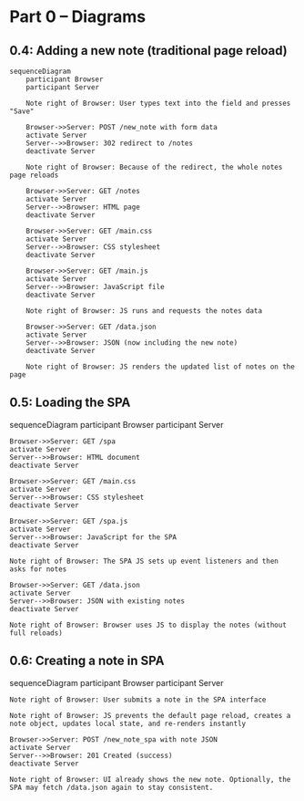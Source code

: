 # Part 0 – Diagrams

## 0.4: Adding a new note (traditional page reload)

```mermaid
sequenceDiagram
    participant Browser
    participant Server

    Note right of Browser: User types text into the field and presses "Save"

    Browser->>Server: POST /new_note with form data
    activate Server
    Server-->>Browser: 302 redirect to /notes
    deactivate Server

    Note right of Browser: Because of the redirect, the whole notes page reloads

    Browser->>Server: GET /notes
    activate Server
    Server-->>Browser: HTML page
    deactivate Server

    Browser->>Server: GET /main.css
    activate Server
    Server-->>Browser: CSS stylesheet
    deactivate Server

    Browser->>Server: GET /main.js
    activate Server
    Server-->>Browser: JavaScript file
    deactivate Server

    Note right of Browser: JS runs and requests the notes data

    Browser->>Server: GET /data.json
    activate Server
    Server-->>Browser: JSON (now including the new note)
    deactivate Server

    Note right of Browser: JS renders the updated list of notes on the page

```

## 0.5: Loading the SPA

sequenceDiagram
participant Browser
participant Server

    Browser->>Server: GET /spa
    activate Server
    Server-->>Browser: HTML document
    deactivate Server

    Browser->>Server: GET /main.css
    activate Server
    Server-->>Browser: CSS stylesheet
    deactivate Server

    Browser->>Server: GET /spa.js
    activate Server
    Server-->>Browser: JavaScript for the SPA
    deactivate Server

    Note right of Browser: The SPA JS sets up event listeners and then asks for notes

    Browser->>Server: GET /data.json
    activate Server
    Server-->>Browser: JSON with existing notes
    deactivate Server

    Note right of Browser: Browser uses JS to display the notes (without full reloads)

## 0.6: Creating a note in SPA

sequenceDiagram
participant Browser
participant Server

    Note right of Browser: User submits a note in the SPA interface

    Note right of Browser: JS prevents the default page reload, creates a note object, updates local state, and re-renders instantly

    Browser->>Server: POST /new_note_spa with note JSON
    activate Server
    Server-->>Browser: 201 Created (success)
    deactivate Server

    Note right of Browser: UI already shows the new note. Optionally, the SPA may fetch /data.json again to stay consistent.
